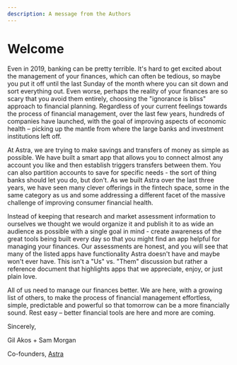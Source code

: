 ```yaml
---
description: A message from the Authors
---
```


# Welcome

Even in 2019, banking can be pretty terrible. It's hard to get excited about the management of your finances, which can often be tedious, so maybe you put it off until the last Sunday of the month where you can sit down and sort everything out. Even worse, perhaps the reality of your finances are so scary that you avoid them entirely, choosing the "ignorance is bliss" approach to financial planning. Regardless of your current feelings towards the process of financial management, over the last few years, hundreds of companies have launched, with the goal of improving aspects of economic health – picking up the mantle from where the large banks and investment institutions left off.

At Astra, we are trying to make savings and transfers of money as simple as possible. We have built a smart app that allows you to connect almost any account you like and then establish triggers transfers between them. You can also partition accounts to save for specific needs - the sort of thing banks should let you do, but don't. As we built Astra over the last three years, we have seen many clever offerings in the fintech space, some in the same category as us and some addressing a different facet of the massive challenge of improving consumer financial health.

Instead of keeping that research and market assessment information to ourselves we thought we would organize it and publish it to as wide an audience as possible with a single goal in mind - create awareness of the great tools being built every day so that you might find an app helpful for managing your finances. Our assessments are honest, and you will see that many of the listed apps have functionality Astra doesn't have and maybe won't ever have. This isn't a "Us" vs. "Them" discussion but rather a reference document that highlights apps that we appreciate, enjoy, or just plain love.

All of us need to manage our finances better. We are here, with a growing list of others, to make the process of financial management effortless, simple, predictable and powerful so that tomorrow can be a more financially sound. Rest easy – better financial tools are here and more are coming.

Sincerely,

Gil Akos + Sam Morgan

Co-founders, [Astra](https://astra.finance)

